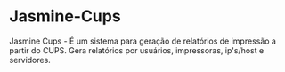 # Jasmine-Cups
Jasmine Cups - É um sistema para geração de relatórios de impressão a partir do CUPS. Gera relatórios por usuários, impressoras, ip's/host e servidores.

